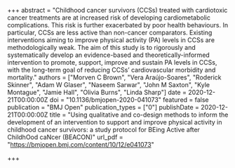 +++
abstract = "Childhood cancer survivors (CCSs) treated with cardiotoxic cancer treatments are at increased risk of developing cardiometabolic complications. This risk is further exacerbated by poor health behaviours. In particular, CCSs are less active than non-cancer comparators. Existing interventions aiming to improve physical activity (PA) levels in CCSs are methodologically weak. The aim of this study is to rigorously and systematically develop an evidence-based and theoretically-informed intervention to promote, support, improve and sustain PA levels in CCSs, with the long-term goal of reducing CCSs’ cardiovascular morbidity and mortality."
authors = ["Morven C Brown", "Vera Araújo-Soares", "Roderick Skinner", "Adam W Glaser", "Naseem Sarwar", "John M Saxton", "Kyle Montague", "Jamie Hall", "Olivia Burns", "Linda Sharp"]
date = 2020-12-21T00:00:00Z
doi = "10.1136/bmjopen-2020-041073"
featured = false
publication = "BMJ Open"
publication_types = ["0"]
publishDate = 2020-12-21T00:00:00Z
title = "Using qualitative and co-design methods to inform the development of an intervention to support and improve physical activity in childhood cancer survivors: a study protocol for BEing Active after ChildhOod caNcer (BEACON)"
url_pdf = "https://bmjopen.bmj.com/content/10/12/e041073"

+++
